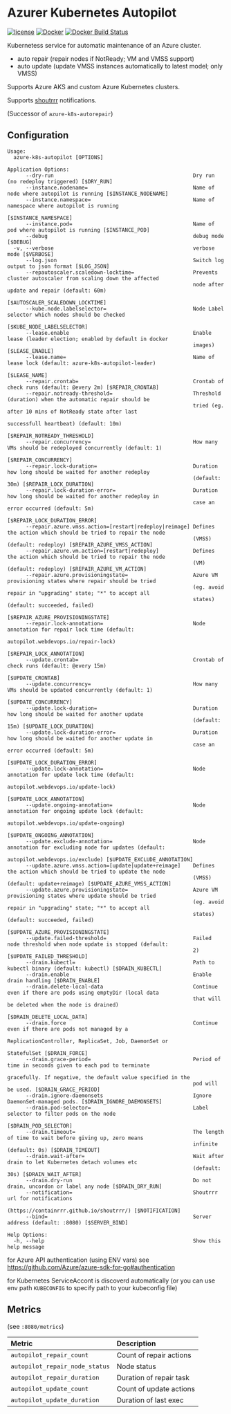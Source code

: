 Azurer Kubernetes Autopilot
============================

[![license](https://img.shields.io/github/license/webdevops/azure-k8s-autopilot.svg)](https://github.com/webdevops/azure-k8s-autopilot/blob/master/LICENSE)
[![Docker](https://img.shields.io/docker/cloud/automated/webdevops/azure-k8s-autopilot)](https://hub.docker.com/r/webdevops/azure-k8s-autopilot/)
[![Docker Build Status](https://img.shields.io/docker/cloud/build/webdevops/azure-k8s-autopilot)](https://hub.docker.com/r/webdevops/azure-k8s-autopilot/)

Kubernetess service for automatic maintenance of an Azure cluster.

- auto repair (repair nodes if NotReady; VM and VMSS support)
- auto update (update VMSS instances automatically to latest model; only VMSS)

Supports Azure AKS and custom Azure Kubernetes clusters.

Supports [shoutrrr](https://containrrr.github.io/shoutrrr/) notifications.

(Successor of `azure-k8s-autorepair`)

Configuration
-------------

```
Usage:
  azure-k8s-autopilot [OPTIONS]

Application Options:
      --dry-run                                             Dry run (no redeploy triggered) [$DRY_RUN]
      --instance.nodename=                                  Name of node where autopilot is running [$INSTANCE_NODENAME]
      --instance.namespace=                                 Name of namespace where autopilot is running
                                                            [$INSTANCE_NAMESPACE]
      --instance.pod=                                       Name of pod where autopilot is running [$INSTANCE_POD]
      --debug                                               debug mode [$DEBUG]
  -v, --verbose                                             verbose mode [$VERBOSE]
      --log.json                                            Switch log output to json format [$LOG_JSON]
      --repautoscaler.scaledown-locktime=                   Prevents cluster autoscaler from scaling down the affected
                                                            node after update and repair (default: 60m)
                                                            [$AUTOSCALER_SCALEDOWN_LOCKTIME]
      --kube.node.labelselector=                            Node Label selector which nodes should be checked
                                                            [$KUBE_NODE_LABELSELECTOR]
      --lease.enable                                        Enable lease (leader election; enabled by default in docker
                                                            images) [$LEASE_ENABLE]
      --lease.name=                                         Name of lease lock (default: azure-k8s-autopilot-leader)
                                                            [$LEASE_NAME]
      --repair.crontab=                                     Crontab of check runs (default: @every 2m) [$REPAIR_CRONTAB]
      --repair.notready-threshold=                          Threshold (duration) when the automatic repair should be
                                                            tried (eg. after 10 mins of NotReady state after last
                                                            successfull heartbeat) (default: 10m)
                                                            [$REPAIR_NOTREADY_THRESHOLD]
      --repair.concurrency=                                 How many VMs should be redeployed concurrently (default: 1)
                                                            [$REPAIR_CONCURRENCY]
      --repair.lock-duration=                               Duration how long should be waited for another redeploy
                                                            (default: 30m) [$REPAIR_LOCK_DURATION]
      --repair.lock-duration-error=                         Duration how long should be waited for another redeploy in
                                                            case an error occurred (default: 5m)
                                                            [$REPAIR_LOCK_DURATION_ERROR]
      --repair.azure.vmss.action=[restart|redeploy|reimage] Defines the action which should be tried to repair the node
                                                            (VMSS) (default: redeploy) [$REPAIR_AZURE_VMSS_ACTION]
      --repair.azure.vm.action=[restart|redeploy]           Defines the action which should be tried to repair the node
                                                            (VM) (default: redeploy) [$REPAIR_AZURE_VM_ACTION]
      --repair.azure.provisioningstate=                     Azure VM provisioning states where repair should be tried
                                                            (eg. avoid repair in "upgrading" state; "*" to accept all
                                                            states) (default: succeeded, failed)
                                                            [$REPAIR_AZURE_PROVISIONINGSTATE]
      --repair.lock-annotation=                             Node annotation for repair lock time (default:
                                                            autopilot.webdevops.io/repair-lock)
                                                            [$REPAIR_LOCK_ANNOTATION]
      --update.crontab=                                     Crontab of check runs (default: @every 15m)
                                                            [$UPDATE_CRONTAB]
      --update.concurrency=                                 How many VMs should be updated concurrently (default: 1)
                                                            [$UPDATE_CONCURRENCY]
      --update.lock-duration=                               Duration how long should be waited for another update
                                                            (default: 15m) [$UPDATE_LOCK_DURATION]
      --update.lock-duration-error=                         Duration how long should be waited for another update in
                                                            case an error occurred (default: 5m)
                                                            [$UPDATE_LOCK_DURATION_ERROR]
      --update.lock-annotation=                             Node annotation for update lock time (default:
                                                            autopilot.webdevops.io/update-lock)
                                                            [$UPDATE_LOCK_ANNOTATION]
      --update.ongoing-annotation=                          Node annotation for ongoing update lock (default:
                                                            autopilot.webdevops.io/update-ongoing)
                                                            [$UPDATE_ONGOING_ANNOTATION]
      --update.exclude-annotation=                          Node annotation for excluding node for updates (default:
                                                            autopilot.webdevops.io/exclude) [$UPDATE_EXCLUDE_ANNOTATION]
      --update.azure.vmss.action=[update|update+reimage]    Defines the action which should be tried to update the node
                                                            (VMSS) (default: update+reimage) [$UPDATE_AZURE_VMSS_ACTION]
      --update.azure.provisioningstate=                     Azure VM provisioning states where update should be tried
                                                            (eg. avoid repair in "upgrading" state; "*" to accept all
                                                            states) (default: succeeded, failed)
                                                            [$UPDATE_AZURE_PROVISIONINGSTATE]
      --update.failed-threshold=                            Failed node threshold when node update is stopped (default:
                                                            2) [$UPDATE_FAILED_THRESHOLD]
      --drain.kubectl=                                      Path to kubectl binary (default: kubectl) [$DRAIN_KUBECTL]
      --drain.enable                                        Enable drain handling [$DRAIN_ENABLE]
      --drain.delete-local-data                             Continue even if there are pods using emptyDir (local data
                                                            that will be deleted when the node is drained)
                                                            [$DRAIN_DELETE_LOCAL_DATA]
      --drain.force                                         Continue even if there are pods not managed by a
                                                            ReplicationController, ReplicaSet, Job, DaemonSet or
                                                            StatefulSet [$DRAIN_FORCE]
      --drain.grace-period=                                 Period of time in seconds given to each pod to terminate
                                                            gracefully. If negative, the default value specified in the
                                                            pod will be used. [$DRAIN_GRACE_PERIOD]
      --drain.ignore-daemonsets                             Ignore DaemonSet-managed pods. [$DRAIN_IGNORE_DAEMONSETS]
      --drain.pod-selector=                                 Label selector to filter pods on the node
                                                            [$DRAIN_POD_SELECTOR]
      --drain.timeout=                                      The length of time to wait before giving up, zero means
                                                            infinite (default: 0s) [$DRAIN_TIMEOUT]
      --drain.wait-after=                                   Wait after drain to let Kubernetes detach volumes etc
                                                            (default: 30s) [$DRAIN_WAIT_AFTER]
      --drain.dry-run                                       Do not drain, uncordon or label any node [$DRAIN_DRY_RUN]
      --notification=                                       Shoutrrr url for notifications
                                                            (https://containrrr.github.io/shoutrrr/) [$NOTIFICATION]
      --bind=                                               Server address (default: :8080) [$SERVER_BIND]

Help Options:
  -h, --help                                                Show this help message
```

for Azure API authentication (using ENV vars) see https://github.com/Azure/azure-sdk-for-go#authentication

for Kubernetes ServiceAccont is discoverd automatically (or you can use env path `KUBECONFIG` to specify path to your kubeconfig file)

Metrics
-------

 (see `:8080/metrics`)

| Metric                         | Description                                     |
|:-------------------------------|:------------------------------------------------|
| `autopilot_repair_count`       | Count of repair actions                         |
| `autopilot_repair_node_status` | Node status                                     |
| `autopilot_repair_duration`    | Duration of repair task                         |
| `autopilot_update_count`       | Count of update actions                         |
| `autopilot_update_duration`    | Duration of last exec                           |
